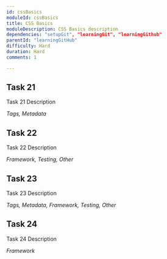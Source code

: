```yaml
---
id: cssBasics
moduleId: cssBasics
title: CSS Basics
moduleDescription: CSS Basics description
dependencies: "setupGit", "learningGit", "learningGithub"
parentId: "learningGitHub"
difficulty: Hard
duration: Hard
comments: 1

---
```


## Task 21

Task 21 Description

*Tags, Metadata*

## Task 22

Task 22 Description

*Framework, Testing, Other*

## Task 23

Task 23 Description

*Tags, Metadata, Framework, Testing, Other*

## Task 24

Task 24 Description

*Framework*
